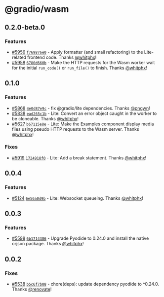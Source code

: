 # @gradio/wasm

## 0.2.0-beta.0

### Features

- [#5956](https://github.com/gradio-app/gradio/pull/5956) [`f769876e0`](https://github.com/gradio-app/gradio/commit/f769876e0fa62336425c4e8ada5e09f38353ff01) - Apply formatter (and small refactoring) to the Lite-related frontend code.  Thanks [@whitphx](https://github.com/whitphx)!
- [#5958](https://github.com/gradio-app/gradio/pull/5958) [`6780d660b`](https://github.com/gradio-app/gradio/commit/6780d660bb8f3b969a4bd40644a49f3274a779a9) - Make the HTTP requests for the Wasm worker wait for the initial `run_code()` or `run_file()` to finish.  Thanks [@whitphx](https://github.com/whitphx)!

## 0.1.0

### Features

- [#5868](https://github.com/gradio-app/gradio/pull/5868) [`4e0d87e9c`](https://github.com/gradio-app/gradio/commit/4e0d87e9c471fe90a344a3036d0faed9188ef6f3) - fix @gradio/lite dependencies.  Thanks [@pngwn](https://github.com/pngwn)!
- [#5838](https://github.com/gradio-app/gradio/pull/5838) [`ead265c1b`](https://github.com/gradio-app/gradio/commit/ead265c1b98883f7971eb454b14fc81442e0589f) - Lite: Convert an error object caught in the worker to be cloneable.  Thanks [@whitphx](https://github.com/whitphx)!
- [#5627](https://github.com/gradio-app/gradio/pull/5627) [`b67115e8e`](https://github.com/gradio-app/gradio/commit/b67115e8e6e489fffd5271ea830211863241ddc5) - Lite: Make the Examples component display media files using pseudo HTTP requests to the Wasm server.  Thanks [@whitphx](https://github.com/whitphx)!

### Fixes

- [#5919](https://github.com/gradio-app/gradio/pull/5919) [`1724918f0`](https://github.com/gradio-app/gradio/commit/1724918f06845e9fd12b6dd82710dd05a969a1cf) - Lite: Add a break statement.  Thanks [@whitphx](https://github.com/whitphx)!

## 0.0.4

### Features

- [#5124](https://github.com/gradio-app/gradio/pull/5124) [`6e56a0d9b`](https://github.com/gradio-app/gradio/commit/6e56a0d9b0c863e76c69e1183d9d40196922b4cd) - Lite: Websocket queueing.  Thanks [@whitphx](https://github.com/whitphx)!

## 0.0.3

### Features

- [#5598](https://github.com/gradio-app/gradio/pull/5598) [`6b1714386`](https://github.com/gradio-app/gradio/commit/6b17143868bdd2c1400af1199a01c1c0d5c27477) - Upgrade Pyodide to 0.24.0 and install the native orjson package.  Thanks [@whitphx](https://github.com/whitphx)!

## 0.0.2

### Fixes

- [#5538](https://github.com/gradio-app/gradio/pull/5538) [`b5c6f7b08`](https://github.com/gradio-app/gradio/commit/b5c6f7b086a6419f27c757ad9b2ac9ea679b749b) - chore(deps): update dependency pyodide to ^0.24.0.  Thanks [@renovate](https://github.com/apps/renovate)!
